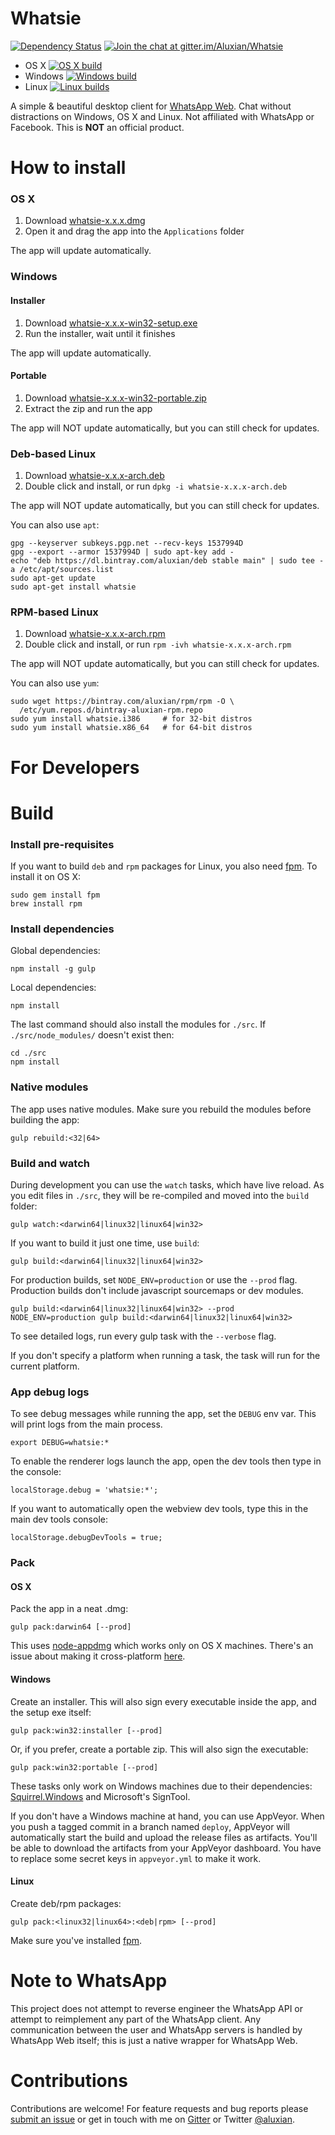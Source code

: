 # Whatsie

[![Dependency Status](https://david-dm.org/Aluxian/Whatsie/status.svg)](https://david-dm.org/Aluxian/Whatsie#info=dependencies) [![Join the chat at gitter.im/Aluxian/Whatsie](https://badges.gitter.im/Join%20Chat.svg)](https://gitter.im/Aluxian/Whatsie)

- OS X [![OS X build](https://travis-ci.org/Aluxian/Whatsie.svg)](https://travis-ci.org/Aluxian/Whatsie)
- Windows [![Windows build](https://ci.appveyor.com/api/projects/status/6vborc92ob25kqe0/branch/deploy?svg=true)](https://ci.appveyor.com/project/Aluxian/whatsie/branch/deploy)
- Linux [![Linux builds](https://circleci.com/gh/Aluxian/Whatsie/tree/deploy.svg?style=svg)](https://circleci.com/gh/Aluxian/Whatsie/tree/deploy)

A simple & beautiful desktop client for [WhatsApp Web](https://web.whatsapp.com/). Chat without distractions on Windows, OS X and Linux. Not affiliated with WhatsApp or Facebook. This is **NOT** an official product.

# How to install

### OS X

1. Download [whatsie-x.x.x.dmg][LR]
2. Open it and drag the app into the `Applications` folder

The app will update automatically.

### Windows

#### Installer

1. Download [whatsie-x.x.x-win32-setup.exe][LR]
2. Run the installer, wait until it finishes

The app will update automatically.

#### Portable

1. Download [whatsie-x.x.x-win32-portable.zip][LR]
2. Extract the zip and run the app

The app will NOT update automatically, but you can still check for updates.

### Deb-based Linux

1. Download [whatsie-x.x.x-arch.deb][LR]
2. Double click and install, or run `dpkg -i whatsie-x.x.x-arch.deb`

The app will NOT update automatically, but you can still check for updates.

You can also use `apt`:

```
gpg --keyserver subkeys.pgp.net --recv-keys 1537994D
gpg --export --armor 1537994D | sudo apt-key add -
echo "deb https://dl.bintray.com/aluxian/deb stable main" | sudo tee -a /etc/apt/sources.list
sudo apt-get update
sudo apt-get install whatsie
```

### RPM-based Linux

1. Download [whatsie-x.x.x-arch.rpm][LR]
2. Double click and install, or run `rpm -ivh whatsie-x.x.x-arch.rpm`

The app will NOT update automatically, but you can still check for updates.

You can also use `yum`:

```
sudo wget https://bintray.com/aluxian/rpm/rpm -O \
  /etc/yum.repos.d/bintray-aluxian-rpm.repo
sudo yum install whatsie.i386     # for 32-bit distros
sudo yum install whatsie.x86_64   # for 64-bit distros
```

# For Developers

# Build

### Install pre-requisites

If you want to build `deb` and `rpm` packages for Linux, you also need [fpm](https://github.com/jordansissel/fpm). To install it on OS X:

```
sudo gem install fpm
brew install rpm
```

### Install dependencies

Global dependencies:

```
npm install -g gulp
```

Local dependencies:

```
npm install
```

The last command should also install the modules for `./src`. If `./src/node_modules/` doesn't exist then:

```
cd ./src
npm install
```

### Native modules

The app uses native modules. Make sure you rebuild the modules before building the app:

```
gulp rebuild:<32|64>
```

### Build and watch

During development you can use the `watch` tasks, which have live reload. As you edit files in `./src`, they will be re-compiled and moved into the `build` folder:

```
gulp watch:<darwin64|linux32|linux64|win32>
```

If you want to build it just one time, use `build`:

```
gulp build:<darwin64|linux32|linux64|win32>
```

For production builds, set `NODE_ENV=production` or use the `--prod` flag. Production builds don't include javascript sourcemaps or dev modules.

```
gulp build:<darwin64|linux32|linux64|win32> --prod
NODE_ENV=production gulp build:<darwin64|linux32|linux64|win32>
```

To see detailed logs, run every gulp task with the `--verbose` flag.

If you don't specify a platform when running a task, the task will run for the current platform.

### App debug logs

To see debug messages while running the app, set the `DEBUG` env var. This will print logs from the main process.

```
export DEBUG=whatsie:*
```

To enable the renderer logs launch the app, open the dev tools then type in the console:

```
localStorage.debug = 'whatsie:*';
```

If you want to automatically open the webview dev tools, type this in the main dev tools console:

```
localStorage.debugDevTools = true;
```

### Pack

#### OS X

Pack the app in a neat .dmg:

```
gulp pack:darwin64 [--prod]
```

This uses [node-appdmg](https://www.npmjs.com/package/appdmg) which works only on OS X machines. There's an issue about making it cross-platform [here](https://github.com/LinusU/node-appdmg/issues/14).

#### Windows

Create an installer. This will also sign every executable inside the app, and the setup exe itself:

```
gulp pack:win32:installer [--prod]
```

Or, if you prefer, create a portable zip. This will also sign the executable:

```
gulp pack:win32:portable [--prod]
```

These tasks only work on Windows machines due to their dependencies: [Squirrel.Windows](https://github.com/Squirrel/Squirrel.Windows) and Microsoft's SignTool.

If you don't have a Windows machine at hand, you can use AppVeyor. When you push a tagged commit in a branch named `deploy`, AppVeyor will automatically start the build and upload the release files as artifacts. You'll be able to download the artifacts from your AppVeyor dashboard. You have to replace some secret keys in `appveyor.yml` to make it work.

#### Linux

Create deb/rpm packages:

```
gulp pack:<linux32|linux64>:<deb|rpm> [--prod]
```

Make sure you've installed [fpm](https://github.com/jordansissel/fpm).

# Note to WhatsApp

This project does not attempt to reverse engineer the WhatsApp API or attempt to reimplement any part of the WhatsApp client. Any communication between the user and WhatsApp servers is handled by WhatsApp Web itself; this is just a native wrapper for WhatsApp Web.

# Contributions

Contributions are welcome! For feature requests and bug reports please [submit an issue](https://github.com/Aluxian/Whatsie/issues/new?labels=bug) or get in touch with me on [Gitter](https://gitter.im/Aluxian/Whatsie) or Twitter [@aluxian](https://twitter.com/aluxian).

[LR]: https://github.com/Aluxian/Whatsie/releases/latest
